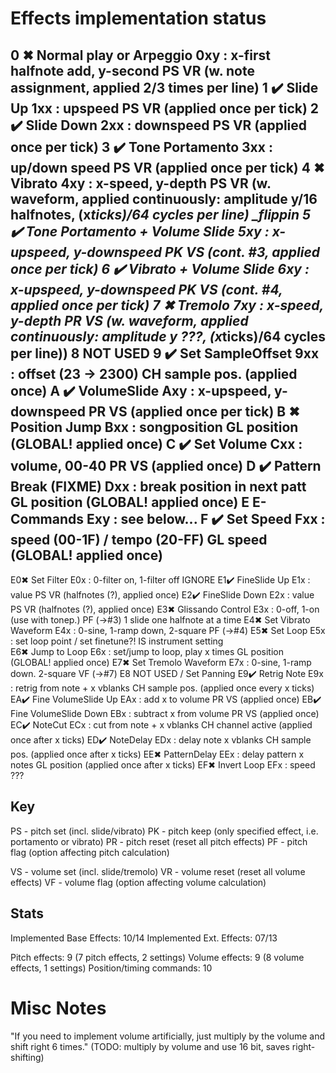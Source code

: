 # Effects implementation status

0 ✖ Normal play or Arpeggio             0xy : x-first halfnote add, y-second           PS VR (w. note assignment, applied 2/3 times per line)
1 ✔️ Slide Up                            1xx : upspeed                                  PS VR (applied once per tick)
2 ✔️ Slide Down                          2xx : downspeed                                PS VR (applied once per tick)
3 ✔️ Tone Portamento                     3xx : up/down speed                            PS VR (applied once per tick)
4 ✖ Vibrato                             4xy : x-speed,   y-depth                       PS VR (w. waveform, applied continuously: amplitude y/16 halfnotes, (x*ticks)/64 cycles per line)   _flippin
5 ✔️ Tone Portamento + Volume Slide      5xy : x-upspeed, y-downspeed                   PK VS (cont. #3, applied once per tick)
6 ✔️ Vibrato + Volume Slide              6xy : x-upspeed, y-downspeed                   PK VS (cont. #4, applied once per tick)
7 ✖ Tremolo                             7xy : x-speed,   y-depth                       PR VS (w. waveform, applied continuously: amplitude y ???, (x*ticks)/64 cycles per line))
8   NOT USED
9 ✔️ Set SampleOffset                    9xx : offset (23 -> 2300)                      CH sample pos. (applied once)
A ✔️ VolumeSlide                         Axy : x-upspeed, y-downspeed                   PR VS (applied once per tick)
B ✖ Position Jump                       Bxx : songposition                             GL position (GLOBAL! applied once)
C ✔️ Set Volume                          Cxx : volume, 00-40                            PR VS (applied once)
D ✔️ Pattern Break (FIXME)               Dxx : break position in next patt              GL position (GLOBAL! applied once)
E   E-Commands                          Exy : see below...
F ✔️ Set Speed                           Fxx : speed (00-1F) / tempo (20-FF)            GL speed (GLOBAL! applied once)
----------------------------------------------------------------------------
E0✖ Set Filter                          E0x : 0-filter on, 1-filter off                IGNORE
E1✔️ FineSlide Up                        E1x : value                                    PS VR (halfnotes (?), applied once)
E2✔️ FineSlide Down                      E2x : value                                    PS VR (halfnotes (?), applied once)
E3✖ Glissando Control                   E3x : 0-off, 1-on (use with tonep.)            PF (->#3) 1 slide one halfnote at a time
E4✖ Set Vibrato Waveform                E4x : 0-sine, 1-ramp down, 2-square            PF (->#4)
E5✖ Set Loop                            E5x : set loop point / set finetune?!          IS instrument setting                 
E6✖ Jump to Loop                        E6x : set/jump to loop, play x times           GL position (GLOBAL! applied once)
E7✖ Set Tremolo Waveform                E7x : 0-sine, 1-ramp down. 2-square            VF (->#7)
E8  NOT USED / Set Panning
E9✔️ Retrig Note                         E9x : retrig from note + x vblanks             CH sample pos. (applied once every x ticks)
EA✔️ Fine VolumeSlide Up                 EAx : add x to volume                          PR VS (applied once)
EB✔️ Fine VolumeSlide Down               EBx : subtract x from volume                   PR VS (applied once)
EC✔️ NoteCut                             ECx : cut from note + x vblanks                CH channel active (applied once after x ticks)
ED✔️ NoteDelay                           EDx : delay note x vblanks                     CH sample pos. (applied once after x ticks)
EE✖ PatternDelay                        EEx : delay pattern x notes                    GL position (applied once after x ticks) 
EF✖ Invert Loop                         EFx : speed                                    ???

## Key

PS - pitch set (incl. slide/vibrato)
PK - pitch keep (only specified effect, i.e. portamento or vibrato)
PR - pitch reset (reset all pitch effects)
PF - pitch flag (option affecting pitch calculation)

VS - volume set (incl. slide/tremolo)
VR - volume reset (reset all volume effects)
VF - volume flag (option affecting volume calculation)

## Stats

Implemented Base Effects: 10/14
Implemented Ext. Effects: 07/13

Pitch effects: 9 (7 pitch effects, 2 settings)
Volume effects: 9 (8 volume effects, 1 settings)
Position/timing commands: 10



# Misc Notes

"If you need to implement volume artificially, just multiply by the volume and shift right 6 times." 
(TODO: multiply by volume and use 16 bit, saves right-shifting)
